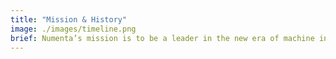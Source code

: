 ```yaml
---
title: "Mission & History"
image: ./images/timeline.png
brief: Numenta’s mission is to be a leader in the new era of machine intelligence.  We believe the brain is the best example of an intelligent system, providing a roadmap for building intelligent machines. The brain’s center of intelligence, the neocortex, controls a wide range of functions using a common set of principles
---
```

